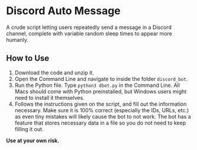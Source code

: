 # Discord Auto Message
A crude script letting users repeatedly send a message in a Discord channel, complete with variable random sleep times to appear more humanly.

## How to Use
1. Download the code and unzip it.
2. Open the Command Line and navigate to inside the folder `discord_bot`.
3. Run the Python file. Type `python3 dbot.py` in the Command Line. All Macs should come with Python preinstalled, but Windows users might need to install it themselves.
4. Follows the instructions given on the script, and fill out the information necessary. Make sure it is 100% correct (especially the IDs, URLs, etc.) as even tiny mistakes will likely cause the bot to not work. The bot has a feature that stores necessary data in a file so you do not need to keep filling it out.

**Use at your own risk.**
